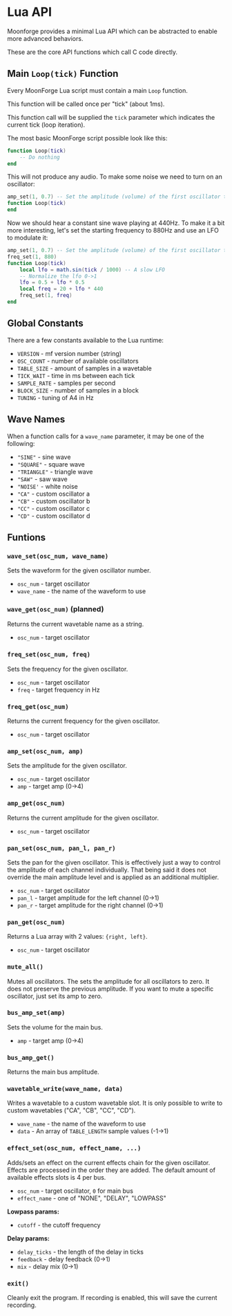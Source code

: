# Lua API

Moonforge provides a minimal Lua API which can be abstracted to enable more advanced behaviors.

These are the core API functions which call C code directly.

## Main `Loop(tick)` Function
Every MoonForge Lua script must contain a main `Loop` function. 

This function will be called once per "tick" (about 1ms). 

This function call will be supplied the `tick` parameter which indicates the current tick (loop iteration). 

The most basic MoonForge script possible look like this:
```lua
function Loop(tick)
    -- Do nothing
end
```

This will not produce any audio. To make some noise we need to turn on an oscillator:
```lua
amp_set(1, 0.7) -- Set the amplitude (volume) of the first oscillator to 70% max volume
function Loop(tick)
end
```

Now we should hear a constant sine wave playing at 440Hz. To make it a bit more interesting, let's set the starting frequency to 880Hz and use an LFO to modulate it:
```lua
amp_set(1, 0.7) -- Set the amplitude (volume) of the first oscillator to 70% max volume
freq_set(1, 880)
function Loop(tick)
    local lfo = math.sin(tick / 1000) -- A slow LFO
    -- Normalize the lfo 0->1
    lfo = 0.5 + lfo * 0.5
    local freq = 20 + lfo * 440
    freq_set(1, freq)
end
```

## Global Constants

There are a few constants available to the Lua runtime:
- `VERSION` - mf version number (string)
- `OSC_COUNT` - number of available oscillators
- `TABLE_SIZE` - amount of samples in a wavetable
- `TICK_WAIT` - time in ms between each tick
- `SAMPLE_RATE` - samples per second
- `BLOCK_SIZE` - number of samples in a block
- `TUNING` - tuning of A4 in Hz

## Wave Names

When a function calls for a `wave_name` parameter, it may be one of the following:
- `"SINE"` - sine wave
- `"SQUARE"` - square wave
- `"TRIANGLE"` - triangle wave
- `"SAW"` - saw wave
- `"NOISE'` - white noise
- `"CA"` - custom oscillator a
- `"CB"` - custom oscillator b
- `"CC"` - custom oscillator c
- `"CD"` - custom oscillator d

## Funtions

### `wave_set(osc_num, wave_name)` 
Sets the waveform for the given oscillator number. 
- `osc_num` - target oscillator
- `wave_name` - the name of the waveform to use

### `wave_get(osc_num)` (planned)
Returns the current wavetable name as a string.
- `osc_num` - target oscillator

### `freq_set(osc_num, freq)` 
Sets the frequency for the given oscillator. 
- `osc_num` - target oscillator
- `freq` - target frequency in Hz

### `freq_get(osc_num)` 
Returns the current frequency for the given oscillator. 
- `osc_num` - target oscillator

### `amp_set(osc_num, amp)` 
Sets the amplitude for the given oscillator. 
- `osc_num` - target oscillator
- `amp` - target amp (0->4)

### `amp_get(osc_num)` 
Returns the current amplitude for the given oscillator. 
- `osc_num` - target oscillator

### `pan_set(osc_num, pan_l, pan_r)` 
Sets the pan for the given oscillator. This is effectively just a way to control the amplitude of each channel individually. That being said it does not override the main amplitude level and is applied as an additional multiplier. 
- `osc_num` - target oscillator
- `pan_l` - target amplitude for the left channel (0->1)
- `pan_r` - target amplitude for the right channel (0->1)

### `pan_get(osc_num)` 
Returns a Lua array with 2 values:
`{right, left}`.  
- `osc_num` - target oscillator

### `mute_all()`
Mutes all oscillators. The sets the amplitude for all oscillators to zero. It does not preserve the previous amplitude. If you want to mute a specific oscillator, just set its amp to zero. 

### `bus_amp_set(amp)`
Sets the volume for the main bus. 
- `amp` - target amp (0->4)

### `bus_amp_get()`
Returns the main bus amplitude. 

### `wavetable_write(wave_name, data)`
Writes a wavetable to a custom wavetable slot. It is only possible to write to custom wavetables ("CA", "CB", "CC", "CD").
- `wave_name` - the name of the waveform to use
- `data` - An array of `TABLE_LENGTH` sample values (-1->1)

### `effect_set(osc_num, effect_name, ...)`
Adds/sets an effect on the current effects chain for the given oscillator.
Effects are processed in the order they are added.
The default amount of available effects slots is 4 per bus. 
- `osc_num` - target oscillator, `0` for main bus
- `effect_name` - one of "NONE", "DELAY", "LOWPASS"

**Lowpass params:**
- `cutoff` - the cutoff frequency

**Delay params:**
- `delay_ticks` - the length of the delay in ticks
- `feedback` - delay feedback (0->1)
- `mix` - delay mix (0->1)

### `exit()`
Cleanly exit the program. If recording is enabled, this will save the current recording.
